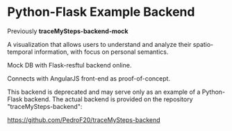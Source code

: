 # Python-Flask Example Backend

Previously <b>traceMySteps-backend-mock</b>

A visualization that allows users to understand and analyze their spatio-temporal information, with focus on personal semantics.


Mock DB with Flask-resftul backend online.

Connects with AngularJS front-end as proof-of-concept.

This backend is deprecated and may serve only as an example of a Python-Flask backend. The actual backend is provided on the repository "traceMySteps-backend":

https://github.com/PedroF20/traceMySteps-backend
